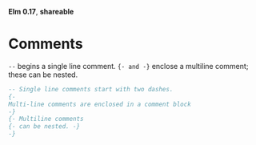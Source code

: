 **Elm 0.17**, **shareable** 

# Comments

`--` begins a single line comment.
`{- and -}` enclose a multiline comment; these can be nested.

```elm
-- Single line comments start with two dashes.
{-
Multi-line comments are enclosed in a comment block 
-}
{- Multiline comments 
{- can be nested. -}
-}
```

